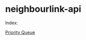 # neighbourlink-api

Index:

[Priority Queue](https://github.com/tfyl/neighbourlink-api/blob/main/types/priorityqueue.go)
